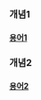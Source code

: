 

### 개념1
#### [용어1](https://github.com/SaeSimcheon/testtest/blob/main/%EA%B0%9C%EB%85%901/%EC%9A%A9%EC%96%B41.txt)

### 개념2
#### [용어2]()
